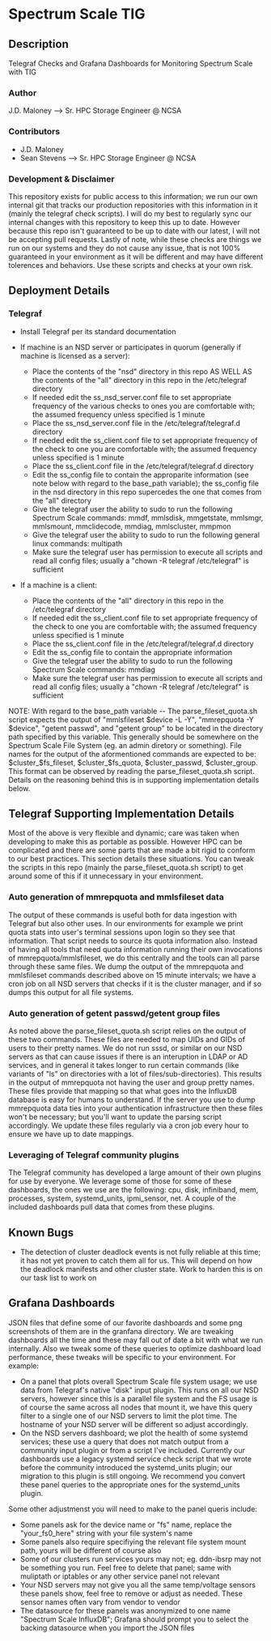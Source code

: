 # Spectrum Scale TIG

## Description
Telegraf Checks and Grafana Dashboards for Monitoring Spectrum Scale with TIG

### Author
J.D. Maloney --> Sr. HPC Storage Engineer @ NCSA

### Contributors
* J.D. Maloney
* Sean Stevens --> Sr. HPC Storage Engineer @ NCSA

### Development & Disclaimer
This repository exists for public access to this information; we run our own internal git that tracks our production repositories with this information in it (mainly the telegraf check scripts).  I will do my best to regularly sync our internal changes with this repository to keep this up to date.  However because this repo isn't guaranteed to be up to date with our latest, I will not be accepting pull requests.  Lastly of note, while these checks are things we run on our systems and they do not cause any issue, that is not 100% guaranteed in your environment as it will be different and may have different tolerences and behaviors.  Use these scripts and checks at your own risk.

## Deployment Details

### Telegraf

* Install Telegraf per its standard documentation
* If machine is an NSD server or participates in quorum (generally if machine is licensed as a server): 
  * Place the contents of the "nsd" directory in this repo AS WELL AS the contents of the "all" directory in this repo in the /etc/telegraf directory
  * If needed edit the ss_nsd_server.conf file to set appropriate frequency of the various checks to ones you are comfortable with; the assumed frequency unless specified is 1 minute
  * Place the ss_nsd_server.conf file in the /etc/telegraf/telegraf.d directory
  * If needed edit the ss_client.conf file to set appropriate frequency of the check to one you are comfortable with; the assumed frequency unless specified is 1 minute
  * Place the ss_client.conf file in the /etc/telegraf/telegraf.d directory
  * Edit the ss_config file to contain the approparite information (see note below with regard to the base_path variable); the ss_config file in the nsd directory in this repo supercedes the one that comes from the "all" directory
  * Give the telegraf user the ability to sudo to run the following Spectrum Scale commands: mmdf, mmlsdisk, mmgetstate, mmlsmgr, mmlsmount, mmclidecode, mmdiag, mmlscluster, mmpmon
  * Give the telegraf user the ability to sudo to run the following general linux commands: multipath
  * Make sure the telegraf user has permission to execute all scripts and read all config files; usually a "chown -R telegraf /etc/telegraf" is sufficient

* If a machine is a client: 
  * Place the contents of the "all" directory in this repo in the /etc/telegraf directory
  * If needed edit the ss_client.conf file to set appropriate frequency of the check to one you are comfortable with; the assumed frequency unless specified is 1 minute
  * Place the ss_client.conf file in the /etc/telegraf/telegraf.d directory
  * Edit the ss_config file to contain the appropriate information
  * Give the telegraf user the ability to sudo to run the following Spectrum Scale commands: mmdiag
  * Make sure the telegraf user has permission to execute all scripts and read all config files; usually a "chown -R telegraf /etc/telegraf" is sufficient

NOTE: With regard to the base_path variable -- The parse_fileset_quota.sh script expects the output of "mmlsfileset $device -L -Y", "mmrepquota -Y $device", "getent passwd", and "getent group" to be located in the directory path specified by this variable.  This generally should be somewhere on the Spectrum Scale File System (eg. an admin diretory or something).  File names for the output of the aformentioned commands are expected to be: $cluster_$fs_fileset, $cluster_$fs_quota, $cluster_passwd, $cluster_group.  This format can be observed by reading the parse_fileset_quota.sh script.  Details on the reasoning behind this is in supporting implementation details below.

## Telegraf Supporting Implementation Details
Most of the above is very flexible and dynamic; care was taken when developing to make this as portable as possible.  However HPC can be complicated and there are some parts that are made a bit rigid to conform to our best practices.  This section details these situations.  You can tweak the scripts in this repo (mainly the parse_fileset_quota.sh script) to get around some of this if it unnecessary in your environment.  

### Auto generation of mmrepquota and mmlsfileset data
The output of these commands is useful both for data ingestion with Telegraf but also other uses.  In our environments for example we print quota stats into user's terminal sessions upon login so they see that information.  That script needs to source its quota information also.  Instead of having all tools that need quota information running their own invocations of mmrepquota/mmlsfileset, we do this centrally and the tools can all parse through these same files.  We dump the output of the mmrepquota and mmlsfileset commands described above on 15 minute intervals; we have a cron job on all NSD servers that checks if it is the cluster manager, and if so dumps this output for all file systems.  

### Auto generation of getent passwd/getent group files
As noted above the parse_fileset_quota.sh script relies on the output of these two commands.  These files are needed to map UIDs and GIDs of users to their pretty names.  We do not run sssd, or similar on our NSD servers as that can cause issues if there is an interuption in LDAP or AD services, and in general it takes longer to run certain commands (like variants of "ls" on directories with a lot of files/sub-directories).  This results in the output of mmrepquota not having the user and group pretty names.  These files provide that mapping so that what goes into the InfluxDB database is easy for humans to understand.  If the server you use to dump mmrepquota data ties into your authentication infrastructure then these files won't be necessary; but you'll want to update the parsing script accordingly.  We update these files regularly via a cron job every hour to ensure we have up to date mappings. 

### Leveraging of Telegraf community plugins
The Telegraf community has developed a large amount of their own plugins for use by everyone.  We leverage some of those for some of these dashboards, the ones we use are the following: cpu, disk, infiniband, mem, processes, system, systemd_units, ipmi_sensor, net.  A couple of the included dashboards pull data that comes from these plugins.  

## Known Bugs
* The detection of cluster deadlock events is not fully reliable at this time; it has not yet proven to catch them all for us.  This will depend on how the deadlock manifests and other cluster state.  Work to harden this is on our task list to work on


## Grafana Dashboards
JSON files that define some of our favorite dashboards and some png screenshots of them are in the granfana directory.  We are tweaking dashboards all the time and these may fall out of date a bit with what we run internally.  Also we tweak some of these queries to optimize dashboard load performance, these tweaks will be specific to your environment.  For example:
* On a panel that plots overall Spectrum Scale file system usage; we use data from Telegraf's native "disk" input plugin.  This runs on all our NSD servers, however since this is a parallel file system and the FS usage is of course the same across all nodes that mount it, we have this query filter to a single one of our NSD servers to limit the plot time.  The hostname of your NSD server will be different so adjust accordingly.  
* On the NSD servers dashboard; we plot the health of some systemd services; these use a query that does not match output from a community input plugin or from a script I've included.  Currently our dashboards use a legacy systemd service check script that we wrote before the community introduced the systemd_units plugin; our migration to this plugin is still ongoing.  We recommend you convert these panel queries to the appropriate ones for the systemd_units plugin.

Some other adjustmenst you will need to make to the panel queris include:
* Some panels ask for the device name or "fs" name, replace the "your_fs0_here" string with your file system's name
* Some panels also require specifiying the relevant file system mount path, yours will be different of course also
* Some of our clusters run services yours may not; eg. ddn-ibsrp may not be something you run.  Feel free to delete that panel; same with muliptath or iptables or any other service panel not relevant
* Your NSD servers may not give you all the same temp/voltage sensors these panels show, feel free to remove or adjust as needed.  These sensor names often vary from vendor to vendor
* The datasource for these panels was anonymized to one name "Spectrum Scale InfluxDB"; Grafana should prompt you to select the backing datasource when you import the JSON files
